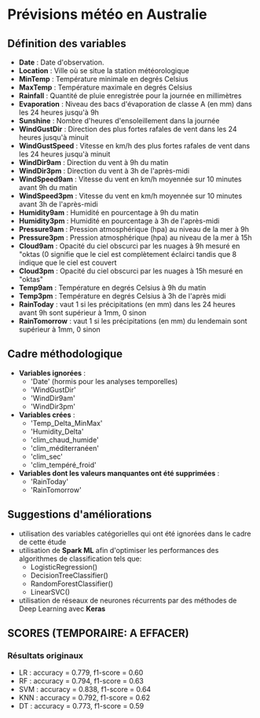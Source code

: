 # Prévisions météo en Australie

## Définition des variables
- **Date** : Date d'observation.
- **Location** : Ville où se situe la station météorologique
- **MinTemp** : Température minimale en degrés Celsius
- **MaxTemp** : Température maximale en degrés Celsius
- **Rainfall** : Quantité de pluie enregistrée pour la journée en millimètres
- **Evaporation** : Niveau des bacs d'évaporation de classe A (en mm) dans les 24 heures jusqu'à 9h
- **Sunshine** : Nombre d'heures d'ensoleillement dans la journée
- **WindGustDir** : Direction des plus fortes rafales de vent dans les 24 heures jusqu'à minuit
- **WindGustSpeed** : Vitesse en km/h des plus fortes rafales de vent dans les 24 heures jusqu'à minuit
- **WindDir9am** : Direction du vent à 9h du matin
- **WindDir3pm** : Direction du vent à 3h de l'après-midi
- **WindSpeed9am** : Vitesse du vent en km/h moyennée sur 10 minutes avant 9h du matin
- **WindSpeed3pm** : Vitesse du vent en km/h moyennée sur 10 minutes avant 3h de l'après-midi
- **Humidity9am** : Humidité en pourcentage à 9h du matin
- **Humidity3pm** : Humidité en pourcentage à 3h de l'après-midi
- **Pressure9am** : Pression atmosphérique (hpa) au niveau de la mer à 9h
- **Pressure3pm** : Pression atmosphérique (hpa) au niveau de la mer à 15h
- **Cloud9am** : Opacité du ciel obscurci par les nuages à 9h mesuré en "oktas (0 signifie que le ciel est complètement éclairci tandis que 8 indique que le ciel est couvert
- **Cloud3pm** : Opacité du ciel obscurci par les nuages à 15h mesuré en "oktas"
- **Temp9am** : Température en degrés Celsius à 9h du matin
- **Temp3pm** : Température en degrés Celsius à 3h de l'après midi
- **RainToday** : vaut 1 si les précipitations (en mm) dans les 24 heures avant 9h sont supérieur à 1mm, 0 sinon
- **RainTomorrow** : vaut 1 si les précipitations (en mm) du lendemain sont supérieur à 1mm, 0 sinon

## Cadre méthodologique
- **Variables ignorées** : 
    - 'Date' (hormis pour les analyses temporelles)
    - 'WindGustDir'
    - 'WindDir9am'
    - 'WindDir3pm'
- **Variables crées** :
    - 'Temp_Delta_MinMax'
    - 'Humidity_Delta'
    - 'clim_chaud_humide'
    - 'clim_méditerranéen'
    - 'clim_sec'
    - 'clim_tempéré_froid'
- **Variables dont les valeurs manquantes ont été supprimées** :
    - 'RainToday'
    - 'RainTomorrow'

## Suggestions d'améliorations
- utilisation des variables catégorielles qui ont été ignorées dans le cadre de cette étude
- utilisation de **Spark ML** afin d'optimiser les performances des algorithmes de classification tels que:
    - LogisticRegression() 
    - DecisionTreeClassifier()
    - RandomForestClassifier()
    - LinearSVC()
- utilisation de réseaux de neurones récurrents par des méthodes de Deep Learning avec **Keras** 
    
## SCORES (TEMPORAIRE: A EFFACER)
### Résultats originaux
- LR : accuracy = 0.779, f1-score = 0.60
- RF : accuracy = 0.794, f1-score = 0.63
- SVM : accuracy = 0.838, f1-score = 0.64
- KNN : accuracy = 0.792, f1-score = 0.62
- DT : accuracy = 0.773, f1-score = 0.59
